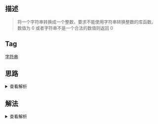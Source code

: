 ## 描述

> 将一个字符串转换成一个整数，要求不能使用字符串转换整数的库函数。 数值为 0 或者字符串不是一个合法的数值则返回 0

## Tag

[字符串](/_posts/sort#字符串)

## 思路

<details>
<summary>查看解析</summary>

这个题难度不大，就是进制递归累加，需要主要的有两个边界情况

-   负数
-   超过最大安全整数(c 语言中为 2^32-1)

</details>

## 解法

<details>
<summary>查看解析</summary>

```js
function StrToInt(str) {
	str = [].slice.call(str)
	let isNegative = false
	let res = str.reduce((prev, curr, index) => {
		if (index === 0 && (curr === "+" || curr === "-")) {
			isNegative = curr === "-"
			return prev
		}
		if (typeof Number(curr) === "number" && Number(curr))
			return 10 * prev + Number(curr)
		return NaN
	}, 0)
	res = isNegative ? -res : res
	if (res > 2147483647 || res < -2147483648) return 0
	return Number.isNaN(res) ? 0 : res
}
```

</details>

